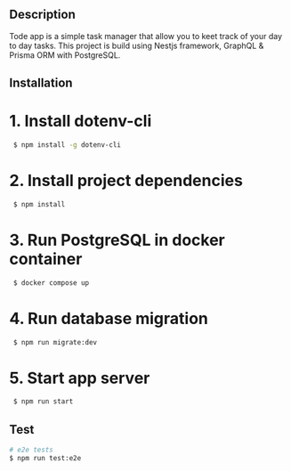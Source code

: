 ## Description

Tode app is a simple task manager that allow you to keet track of your day to day tasks.
This project is build using Nestjs framework, GraphQL & Prisma ORM with PostgreSQL.

## Installation
# 1. Install dotenv-cli
```bash
 $ npm install -g dotenv-cli
```

#  2. Install project dependencies
```bash
 $ npm install
```

#  3. Run PostgreSQL in docker container
```bash
 $ docker compose up
```

#  4.  Run database migration
```bash
 $ npm run migrate:dev
```

#  5.  Start app server
```bash
 $ npm run start
```

## Test

```bash
# e2e tests
$ npm run test:e2e
```
